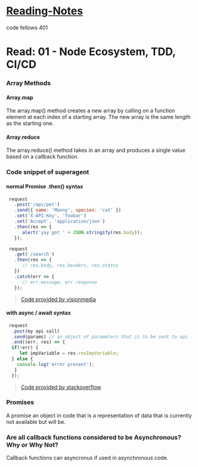 # [Reading-Notes](https://alsosteve.github.io/reading-notes/)
code fellows 401

# Read: 01 - Node Ecosystem, TDD, CI/CD

### Array Methods

#### Array.map
The array.map() method creates a new array by calling on a function element at each index of a starting array. The new array is the same length as the starting one.

#### Array.reduce
The array.reduce() method takes in an array and produces a single value based on a callback function.

### Code snippet of superagent

#### normal Promise .then() syntax
``` javascript
 request
   .post('/api/pet')
   .send({ name: 'Manny', species: 'cat' })
   .set('X-API-Key', 'foobar')
   .set('Accept', 'application/json')
   .then(res => {
      alert('yay got ' + JSON.stringify(res.body));
   });
```
``` javascript
 request
   .get('/search')
   .then(res => {
      // res.body, res.headers, res.status
   })
   .catch(err => {
      // err.message, err.response
   });
   ```
> [Code provided by visionmedia](https://visionmedia.github.io/superage)

#### with async / await syntax
``` javascript
 request
  .post(my api call)
  .send(params) // an object of parameters that is to be sent to api 
  .end((err, res) => {
  if(!err) {
     let impVariable = res.resImpVariable;
  } else {
    console.log('error present');
   }
  });
   ```
> [Code provided by stackoverflow](https://stackoverflow.com/questions/62187645/how-do-i-use-aysnc-await-in-this-superagent-call)

### Promises

A promise an object in code that is a representation of data that is currently not available but will be.

### Are all callback functions considered to be Asynchronous? Why or Why Not?

Callback functions can asyncronus if used in asynchronous code.